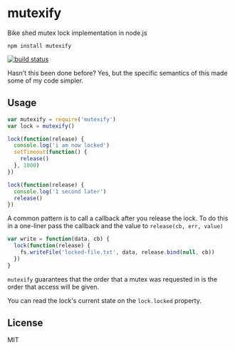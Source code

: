 # mutexify

Bike shed mutex lock implementation in node.js

```
npm install mutexify
```

[![build status](http://img.shields.io/travis/mafintosh/mutexify.svg?style=flat)](http://travis-ci.org/mafintosh/mutexify)

Hasn't this been done before? Yes, but the specific semantics of this made some of my code simpler.

## Usage


``` js
var mutexify = require('mutexify')
var lock = mutexify()

lock(function(release) {
  console.log('i am now locked')
  setTimeout(function() {
    release()
  }, 1000)
})

lock(function(release) {
  console.log('1 second later')
  release()
})
```

A common pattern is to call a callback after you release the lock.
To do this in a one-liner pass the callback and the value to `release(cb, err, value)`

``` js
var write = function(data, cb) {
  lock(function(release) {
    fs.writeFile('locked-file.txt', data, release.bind(null, cb))
  })
}
```

`mutexify` guarantees that the order that a mutex was requested in is the order that access will be given.

You can read the lock's current state on the `lock.locked` property.

## License

MIT
